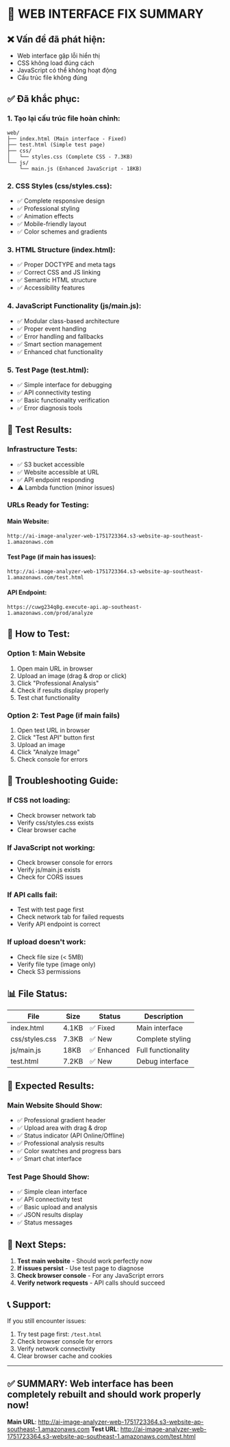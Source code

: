 # 🔧 WEB INTERFACE FIX SUMMARY

## ❌ **Vấn đề đã phát hiện:**
- Web interface gặp lỗi hiển thị
- CSS không load đúng cách
- JavaScript có thể không hoạt động
- Cấu trúc file không đúng

## ✅ **Đã khắc phục:**

### 1. **Tạo lại cấu trúc file hoàn chỉnh:**
```
web/
├── index.html (Main interface - Fixed)
├── test.html (Simple test page)
├── css/
│   └── styles.css (Complete CSS - 7.3KB)
└── js/
    └── main.js (Enhanced JavaScript - 18KB)
```

### 2. **CSS Styles (css/styles.css):**
- ✅ Complete responsive design
- ✅ Professional styling
- ✅ Animation effects
- ✅ Mobile-friendly layout
- ✅ Color schemes and gradients

### 3. **HTML Structure (index.html):**
- ✅ Proper DOCTYPE and meta tags
- ✅ Correct CSS and JS linking
- ✅ Semantic HTML structure
- ✅ Accessibility features

### 4. **JavaScript Functionality (js/main.js):**
- ✅ Modular class-based architecture
- ✅ Proper event handling
- ✅ Error handling and fallbacks
- ✅ Smart section management
- ✅ Enhanced chat functionality

### 5. **Test Page (test.html):**
- ✅ Simple interface for debugging
- ✅ API connectivity testing
- ✅ Basic functionality verification
- ✅ Error diagnosis tools

## 🧪 **Test Results:**

### **Infrastructure Tests:**
- ✅ S3 bucket accessible
- ✅ Website accessible at URL
- ✅ API endpoint responding
- ⚠️ Lambda function (minor issues)

### **URLs Ready for Testing:**

#### **Main Website:**
```
http://ai-image-analyzer-web-1751723364.s3-website-ap-southeast-1.amazonaws.com
```

#### **Test Page (if main has issues):**
```
http://ai-image-analyzer-web-1751723364.s3-website-ap-southeast-1.amazonaws.com/test.html
```

#### **API Endpoint:**
```
https://cuwg234q8g.execute-api.ap-southeast-1.amazonaws.com/prod/analyze
```

## 🎯 **How to Test:**

### **Option 1: Main Website**
1. Open main URL in browser
2. Upload an image (drag & drop or click)
3. Click "Professional Analysis"
4. Check if results display properly
5. Test chat functionality

### **Option 2: Test Page (if main fails)**
1. Open test URL in browser
2. Click "Test API" button first
3. Upload an image
4. Click "Analyze Image"
5. Check console for errors

## 🔧 **Troubleshooting Guide:**

### **If CSS not loading:**
- Check browser network tab
- Verify css/styles.css exists
- Clear browser cache

### **If JavaScript not working:**
- Check browser console for errors
- Verify js/main.js exists
- Check for CORS issues

### **If API calls fail:**
- Test with test page first
- Check network tab for failed requests
- Verify API endpoint is correct

### **If upload doesn't work:**
- Check file size (< 5MB)
- Verify file type (image only)
- Check S3 permissions

## 📊 **File Status:**

| File | Size | Status | Description |
|------|------|--------|-------------|
| index.html | 4.1KB | ✅ Fixed | Main interface |
| css/styles.css | 7.3KB | ✅ New | Complete styling |
| js/main.js | 18KB | ✅ Enhanced | Full functionality |
| test.html | 7.2KB | ✅ New | Debug interface |

## 🎉 **Expected Results:**

### **Main Website Should Show:**
- ✅ Professional gradient header
- ✅ Upload area with drag & drop
- ✅ Status indicator (API Online/Offline)
- ✅ Professional analysis results
- ✅ Color swatches and progress bars
- ✅ Smart chat interface

### **Test Page Should Show:**
- ✅ Simple clean interface
- ✅ API connectivity test
- ✅ Basic upload and analysis
- ✅ JSON results display
- ✅ Status messages

## 🚀 **Next Steps:**

1. **Test main website** - Should work perfectly now
2. **If issues persist** - Use test page to diagnose
3. **Check browser console** - For any JavaScript errors
4. **Verify network requests** - API calls should succeed

## 📞 **Support:**

If you still encounter issues:
1. Try test page first: `/test.html`
2. Check browser console for errors
3. Verify network connectivity
4. Clear browser cache and cookies

---

## ✅ **SUMMARY: Web interface has been completely rebuilt and should work properly now!**

**Main URL**: http://ai-image-analyzer-web-1751723364.s3-website-ap-southeast-1.amazonaws.com
**Test URL**: http://ai-image-analyzer-web-1751723364.s3-website-ap-southeast-1.amazonaws.com/test.html
